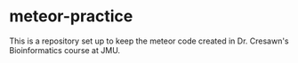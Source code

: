 # meteor-practice
This is a repository set up to keep the meteor code created in Dr. Cresawn's Bioinformatics course at JMU.
